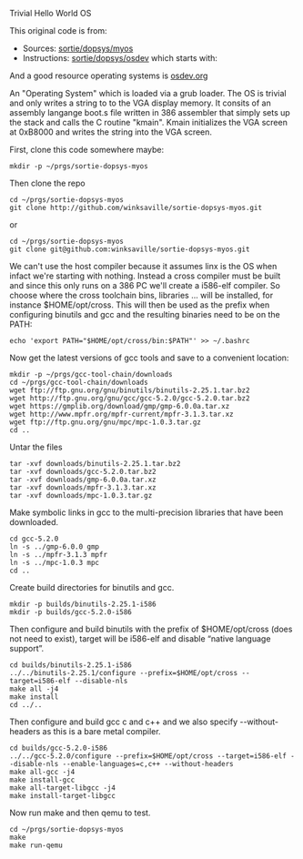 Trivial Hello World OS

This original code is from:
- Sources: [sortie/dopsys/myos](https://cs.au.dk/~sortie/dopsys/myos/)
- Instructions: [sortie/dopsys/osdev](https://cs.au.dk/~sortie/dopsys/osdev/) which starts with:

And a good resource operating systems is [osdev.org](http://osdev.org)


An "Operating System" which is loaded via a grub loader. The OS is trivial and only writes a string to to the VGA display memory. It consits of an assembly langange boot.s file written in 386 assembler that simply sets up the stack and calls the C routine "kmain". Kmain initializes the VGA screen at 0xB8000 and writes the string into the VGA screen.

First, clone this code somewhere maybe:
```
mkdir -p ~/prgs/sortie-dopsys-myos
```
Then clone the repo
```
cd ~/prgs/sortie-dopsys-myos
git clone http://github.com/winksaville/sortie-dopsys-myos.git
```
or
```
cd ~/prgs/sortie-dopsys-myos
git clone git@github.com:winksaville/sortie-dopsys-myos.git
```
We can't use the host compiler because it assumes linx is the OS when infact we're starting with nothing. Instead a cross compiler must be built and since this only runs on a 386 PC we'll create a i586-elf compiler.  So choose where the cross toolchain bins, libraries ... will be installed, for instance $HOME/opt/cross. This will then be used as the prefix when configuring binutils and gcc and the resulting binaries need to be on the PATH:
```
echo 'export PATH="$HOME/opt/cross/bin:$PATH"' >> ~/.bashrc
```
Now get the latest versions of gcc tools and save to a convenient location:
```
mkdir -p ~/prgs/gcc-tool-chain/downloads
cd ~/prgs/gcc-tool-chain/downloads
wget ftp://ftp.gnu.org/gnu/binutils/binutils-2.25.1.tar.bz2
wget http://ftp.gnu.org/gnu/gcc/gcc-5.2.0/gcc-5.2.0.tar.bz2
wget https://gmplib.org/download/gmp/gmp-6.0.0a.tar.xz
wget http://www.mpfr.org/mpfr-current/mpfr-3.1.3.tar.xz
wget ftp://ftp.gnu.org/gnu/mpc/mpc-1.0.3.tar.gz
cd ..
```
Untar the files
```
tar -xvf downloads/binutils-2.25.1.tar.bz2
tar -xvf downloads/gcc-5.2.0.tar.bz2
tar -xvf downloads/gmp-6.0.0a.tar.xz
tar -xvf downloads/mpfr-3.1.3.tar.xz
tar -xvf downloads/mpc-1.0.3.tar.gz
```
Make symbolic links in gcc to the multi-precision libraries that have been downloaded.
```
cd gcc-5.2.0
ln -s ../gmp-6.0.0 gmp
ln -s ../mpfr-3.1.3 mpfr
ln -s ../mpc-1.0.3 mpc
cd ..
```
Create build directories for binutils and gcc.
```
mkdir -p builds/binutils-2.25.1-i586
mkdir -p builds/gcc-5.2.0-i586
```
Then configure and build binutils with the prefix of $HOME/opt/cross (does not need to exist), target will be i586-elf and disable “native language support”.
```
cd builds/binutils-2.25.1-i586
../../binutils-2.25.1/configure --prefix=$HOME/opt/cross --target=i586-elf --disable-nls
make all -j4
make install
cd ../..
```
Then configure and build gcc c and c++ and we also specify --without-headers as this is a bare metal compiler.
```
cd builds/gcc-5.2.0-i586
../../gcc-5.2.0/configure --prefix=$HOME/opt/cross --target=i586-elf --disable-nls --enable-languages=c,c++ --without-headers
make all-gcc -j4
make install-gcc
make all-target-libgcc -j4
make install-target-libgcc
```
Now run make and then qemu to test.
```
cd ~/prgs/sortie-dopsys-myos
make
make run-qemu
```
